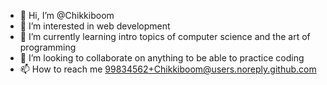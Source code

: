 - 👋 Hi, I’m @Chikkiboom
- 👀 I’m interested in web development
- 🌱 I’m currently learning intro topics of computer science and the art of programming
- 💞️ I’m looking to collaborate on anything to be able to practice coding
- 📫 How to reach me 99834562+Chikkiboom@users.noreply.github.com

<!---
Chikkiboom/Chikkiboom is a ✨ special ✨ repository because its `README.md` (this file) appears on your GitHub profile.
You can click the Preview link to take a look at your changes.
--->
